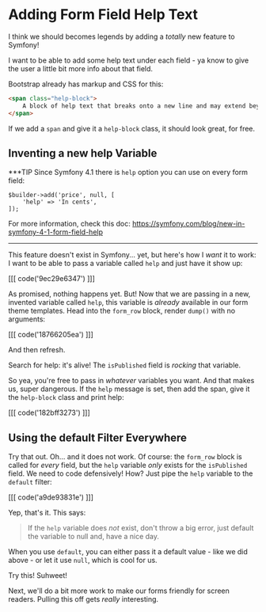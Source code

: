 # Adding Form Field Help Text

I think we should becomes legends by adding a *totally* new feature to Symfony!

I want to be able to add some help text under each field - ya know to give the user
a little bit more info about that field.

Bootstrap already has markup and CSS for this:

```html
<span class="help-block">
    A block of help text that breaks onto a new line and may extend beyond one line.
</span>
```

If we add a `span` and give it a `help-block` class, it should look great, for free.

## Inventing a new help Variable

***TIP
Since Symfony 4.1 there is `help` option you can use on every form field:
```
$builder->add('price', null, [
    'help' => 'In cents',
]);
```
For more information, check this doc: https://symfony.com/blog/new-in-symfony-4-1-form-field-help
***

This feature doesn't exist in Symfony... yet, but here's how I *want* it to work:
I want to be able to pass a variable called `help` and just have it show up:

[[[ code('9ec29e6347') ]]]

As promised, nothing happens yet. But! Now that we are passing in a new, invented
variable called `help`, this variable is *already* available in our form theme templates.
Head into the `form_row` block, render `dump()` with no arguments:

[[[ code('18766205ea') ]]]

And then refresh.

Search for help: it's alive! The `isPublished` field is *rocking* that variable.

So yea, you're free to pass in *whatever* variables you want. And that makes us,
super dangerous. If the `help` message is set, then add the span, give it the `help-block`
class and print help:

[[[ code('182bff3273') ]]]

## Using the default Filter Everywhere

Try that out. Oh... and it does not work. Of course: the `form_row` block is called
for *every* field, but the `help` variable *only* exists for the `isPublished` field.
We need to code defensively! How? Just pipe the `help` variable to the `default` filter:

[[[ code('a9de93831e') ]]]

Yep, that's it. This says:

> If the `help` variable does *not* exist, don't throw a big error, just default
> the variable to null and, have a nice day.

When you use `default`, you can either pass it a default value - like we did above -
or let it use `null`, which is cool for us.

Try this! Suhweet!

Next, we'll do a bit more work to make our forms friendly for screen readers. Pulling
this off gets *really* interesting.

